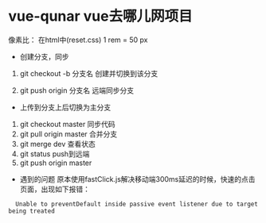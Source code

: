 # vue-qunar vue去哪儿网项目

像素比：
在html中(reset.css)
1 rem = 50 px
- 创建分支，同步
1. git checkout -b 分支名       创建并切换到该分支

2. git push origin 分支名     远端同步分支

- 上传到分支上后切换为主分支
1. git  checkout master
  同步代码
2. git pull origin master
  合并分支
3. git  merge dev
  查看状态
4. git status
  push到远端
5. git push origin master

- 遇到的问题
原本使用fastClick.js解决移动端300ms延迟的时候，快速的点击页面，出现如下报错：
```
  Unable to preventDefault inside passive event listener due to target being treated
```